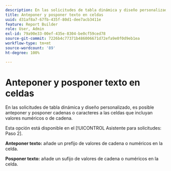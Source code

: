 ```yaml
---
description: En las solicitudes de tabla dinámica y diseño personalizado, es posible anteponer y posponer cadenas o caracteres a las celdas que incluyan valores numéricos o de cadena.
title: Anteponer y posponer texto en celdas
uuid: d31af8a7-67fb-435f-80d1-dee7acb3411e
feature: Report Builder
role: User, Admin
exl-id: 79a90e33-00ef-435e-8304-be0cf59ced78
source-git-commit: 7226b4c77371b486006671d72efa9e0f0d9eb1ea
workflow-type: tm+mt
source-wordcount: '89'
ht-degree: 100%

---
```


# Anteponer y posponer texto en celdas

En las solicitudes de tabla dinámica y diseño personalizado, es posible anteponer y posponer cadenas o caracteres a las celdas que incluyan valores numéricos o de cadena.

Esta opción está disponible en el [!UICONTROL Asistente para solicitudes: Paso 2].

**Anteponer texto:** añade un prefijo de valores de cadena o numéricos en la celda.

**Posponer texto:** añade un sufijo de valores de cadena o numéricos en la celda.
